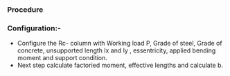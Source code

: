 ### Procedure 

### Configuration:-
- Configure the Rc- column with Working load P, Grade of steel, Grade of concrete, unsupported length lx and ly , essentricity, applied bending moment and support condition.
- Next step calculate factoried moment, effective lengths and calculate b.
